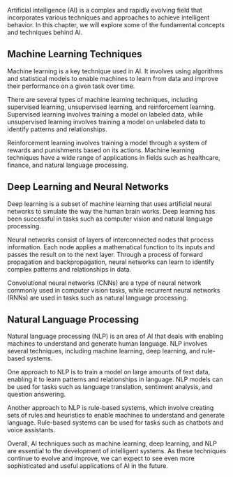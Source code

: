 
Artificial intelligence (AI) is a complex and rapidly evolving field that incorporates various techniques and approaches to achieve intelligent behavior. In this chapter, we will explore some of the fundamental concepts and techniques behind AI.

Machine Learning Techniques
---------------------------

Machine learning is a key technique used in AI. It involves using algorithms and statistical models to enable machines to learn from data and improve their performance on a given task over time.

There are several types of machine learning techniques, including supervised learning, unsupervised learning, and reinforcement learning. Supervised learning involves training a model on labeled data, while unsupervised learning involves training a model on unlabeled data to identify patterns and relationships.

Reinforcement learning involves training a model through a system of rewards and punishments based on its actions. Machine learning techniques have a wide range of applications in fields such as healthcare, finance, and natural language processing.

Deep Learning and Neural Networks
---------------------------------

Deep learning is a subset of machine learning that uses artificial neural networks to simulate the way the human brain works. Deep learning has been successful in tasks such as computer vision and natural language processing.

Neural networks consist of layers of interconnected nodes that process information. Each node applies a mathematical function to its inputs and passes the result on to the next layer. Through a process of forward propagation and backpropagation, neural networks can learn to identify complex patterns and relationships in data.

Convolutional neural networks (CNNs) are a type of neural network commonly used in computer vision tasks, while recurrent neural networks (RNNs) are used in tasks such as natural language processing.

Natural Language Processing
---------------------------

Natural language processing (NLP) is an area of AI that deals with enabling machines to understand and generate human language. NLP involves several techniques, including machine learning, deep learning, and rule-based systems.

One approach to NLP is to train a model on large amounts of text data, enabling it to learn patterns and relationships in language. NLP models can be used for tasks such as language translation, sentiment analysis, and question answering.

Another approach to NLP is rule-based systems, which involve creating sets of rules and heuristics to enable machines to understand and generate language. Rule-based systems can be used for tasks such as chatbots and voice assistants.

Overall, AI techniques such as machine learning, deep learning, and NLP are essential to the development of intelligent systems. As these techniques continue to evolve and improve, we can expect to see even more sophisticated and useful applications of AI in the future.
